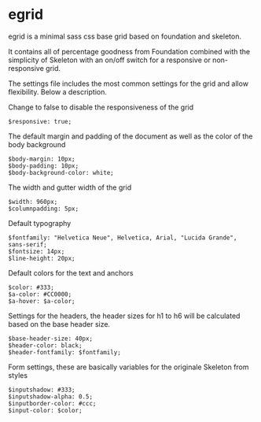 egrid
=====

egrid is a minimal sass css base grid based on foundation and skeleton.

It contains all of percentage goodness from Foundation combined with the simplicity of Skeleton with an on/off switch for a responsive or non-responsive grid.

The settings file includes the most common settings for the grid and allow flexibility. Below a description.


Change to false to disable the responsiveness of the grid

    $responsive: true;

The default margin and padding of the document as well as the color of the body background

    $body-margin: 10px;
    $body-padding: 10px;
    $body-background-color: white;

The width and gutter width of the grid

    $width: 960px;
    $columnpadding: 5px;

Default typography    

    $fontfamily: "Helvetica Neue", Helvetica, Arial, "Lucida Grande", sans-serif;
    $fontsize: 14px;
    $line-height: 20px;

  
Default colors for the text and anchors

    $color: #333;
    $a-color: #CC0000;
    $a-hover: $a-color;

Settings for the headers, the header sizes for h1 to h6 will be calculated based on the base header size. 

    $base-header-size: 40px;
    $header-color: black;
    $header-fontfamily: $fontfamily;

Form settings, these are basically variables for the originale Skeleton from styles

    $inputshadow: #333;
    $inputshadow-alpha: 0.5;
    $inputborder-color: #ccc;
    $input-color: $color;
    